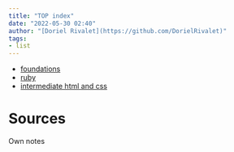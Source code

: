 ```yaml
---
title: "TOP index"
date: "2022-05-30 02:40"
author: "[Doriel Rivalet](https://github.com/DorielRivalet)"
tags:
- list
---
```


- [foundations](notes/the-odin-project/bytes.md)
- [ruby](notes/open-source-society-university/abstraction.md)
- [intermediate html and css](notes/open-source-society-university/math-overview.md)



# Sources
Own notes


